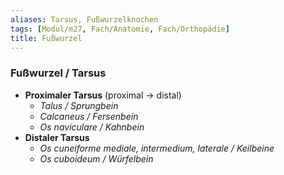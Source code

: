 ```yaml
---
aliases: Tarsus, Fußwurzelknochen
tags: [Modul/m27, Fach/Anatomie, Fach/Orthopädie]
title: Fußwurzel
---
```

### Fußwurzel / Tarsus
- **Proximaler Tarsus** (proximal → distal)
	- *Talus / Sprungbein*
	- *Calcaneus / Fersenbein*
	- *Os naviculare / Kahnbein*
- **Distaler Tarsus** 
	- *Os cuneiforme mediale, intermedium, laterale / Keilbeine*
	- *Os cuboideum / Würfelbein*